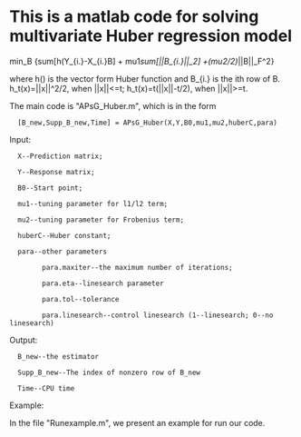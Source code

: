 # This is a matlab code for solving multivariate Huber regression model 
 
 min_B {sum[h(Y_{i.}-X_{i.}B] + mu1*sum[||B_{i.}||_2] +(mu2/2)*||B||_F^2}
 
 where h() is the vector form Huber function and B_{i.} is the ith row of B.
 h_t(x)=||x||^2/2, when ||x||<=t; h_t(x)=t(||x||-t/2), when ||x||>=t.
 
 
 The main code is "APsG_Huber.m", which is in the form 
      
      [B_new,Supp_B_new,Time] = APsG_Huber(X,Y,B0,mu1,mu2,huberC,para)

Input:
      
      X--Prediction matrix;
      
      Y--Response matrix;
      
      B0--Start point;
      
      mu1--tuning parameter for l1/l2 term;
      
      mu2--tuning parameter for Frobenius term;
      
      huberC--Huber constant;
      
      para--other parameters 
          
            para.maxiter--the maximum number of iterations;
          
            para.eta--linesearch parameter
          
            para.tol--tolerance
          
            para.linesearch--control linesearch (1--linesearch; 0--no linesearch)

Output:
      
      B_new--the estimator
      
      Supp_B_new--The index of nonzero row of B_new
      
      Time--CPU time

Example:

In the file "Runexample.m", we present an example for run our code.
